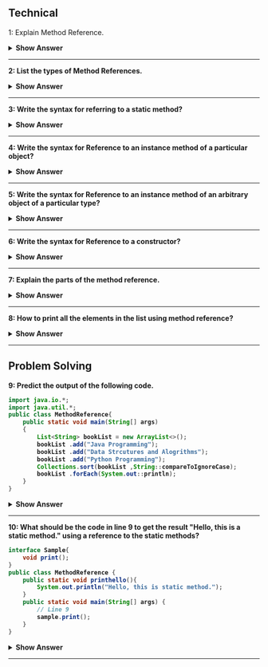 ## Technical
1: Explain Method Reference.

<details><summary><b> Show Answer <b></summary>

It is to refer the method of functional interface. While using a lambda expression to refer to a method, we can use a method reference instead of a lambda expressison.

</details>
 
 ---

2: List the types of Method References.

<details><summary><b> Show Answer <b></summary>

- Reference to a static method.
- Reference to an instance method.
- Reference to an instance method of an arbitrary object of a particular type
- Reference to a constructor.

</details>

 ---
 
3: Write the syntax for referring to a static method?

<details><summary><b> Show Answer <b></summary>

- ContainingClass::staticMethodName
- We can refer to the static method by calling its name with the class where it resides.

</details>
 
 ---

4: Write the syntax for Reference to an instance method of a particular object?

<details><summary><b> Show Answer <b></summary>

- containingObject::instanceMethodName
- use the instance method name of the particular object name.

</details>

 ---
 
5: Write the syntax for Reference to an instance method of an arbitrary object of a particular type?

<details><summary><b> Show Answer <b></summary>

- We can mention the type with the instance method name of the object.
- ContainingType::methodName

</details>
 
 ---

6: Write the syntax for Reference to a constructor?

<details><summary><b> Show Answer <b></summary>

- ClassName::new
- new is the keyword to refer to the constructor with the class name.

</details>

 ---
 
 7: Explain the parts of the method reference.

 
<details><summary><b> Show Answer <b></summary>

- It has 2 parts. class/object and method/constructor.
- Separated by :: (double colons)
- No additional parameters are passed in method reference.

</details>
 
 ---

8: How to print all the elements in the list using method reference?

<details><summary><b> Show Answer <b></summary>


 ``` java 
 list.forEach(System.out::println);  
 ``` 
<details><summary><b>Explanation</b></summary>
 
- Here we are using the forEach method to display the elements one by one in the list.

</details>
 
 </details>

 ---
 
## Problem Solving

9: Predict the output of the following code.

``` java
import java.io.*;
import java.util.*;
public class MethodReference{
    public static void main(String[] args)
    {
        List<String> bookList = new ArrayList<>();
        bookList .add("Java Programming");
        bookList .add("Data Strcutures and Alogrithms");
        bookList .add("Python Programming");
        Collections.sort(bookList ,String::compareToIgnoreCase);
        bookList .forEach(System.out::println);
    }
}
``` 

<details><summary><b> Show Answer <b></summary>

   Data Structures and Alogrithms<br>
   Java Programming<br>
   Python Programming
 
 <details><summary><b>Explanation</b></summary>
  
   -  This is an example of Reference to an instance method of an arbitrary object of a particular type.
   -  First, it will sort the list and apply compareToIgnoreCase to return the result.

</details>
 
 </details>

 ---
 
10: What should be the code in line 9  to get the result "Hello, this is a static method." using a reference to the static methods?

``` java
interface Sample{  
    void print();  
}  
public class MethodReference {  
    public static void printhello(){  
        System.out.println("Hello, this is static method.");  
    }  
    public static void main(String[] args) {  
        // Line 9
        sample.print();  
    }  
} 
```
<details><summary><b> Show Answer <b></summary>
 
 ``` java

 Sample sample = MethodReference::printhello; 
 
 ```
 
 <details><summary><b>Explanation</b></summary>
  
 - Here the static method reference printhello() refers to its functional method print() in the interface Sample.

 </details>
 
 </details>
 
 ---



